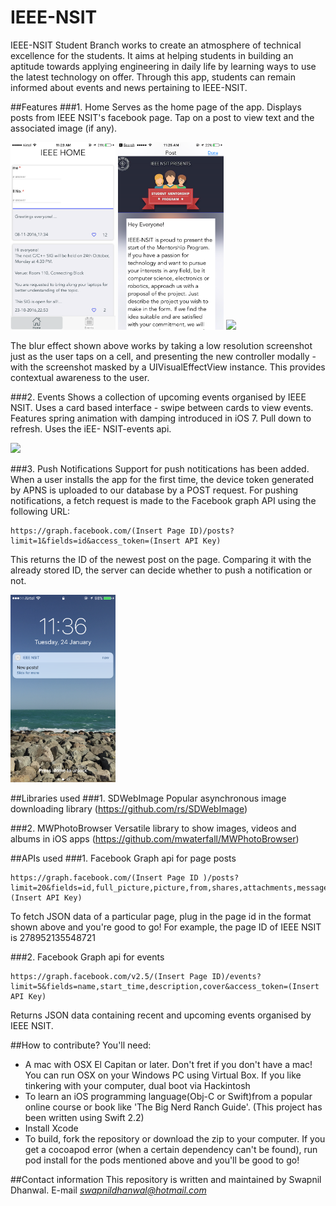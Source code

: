 # IEEE-NSIT
IEEE-NSIT Student Branch works to create an atmosphere of technical excellence for the students. It aims at helping students in building an aptitude towards applying engineering in daily life by learning ways to use the latest technology on offer. Through this app, students can remain informed about events and news pertaining to IEEE-NSIT.

##Features
###1. Home
Serves as the home page of the app. Displays posts from IEEE NSIT's facebook page. Tap on a post to view text and the associated image (if any). 

<img src = "https://github.com/Swapnil52/ieeeNSIT/blob/master/ieeeNSIT/home.PNG" height = 300>
          <img src = "https://github.com/Swapnil52/ieeeNSIT/blob/master/ieeeNSIT/post.PNG" height = 300>
          <img src = "http://i.giphy.com/vXfJs7KandWyk.gif">
          
The blur effect shown above works by taking a low resolution screenshot just as the user taps on a cell, and presenting the new controller modally - with the screenshot masked by a UIVisualEffectView instance. This provides contextual awareness to the user.

###2. Events
Shows a collection of upcoming events organised by IEEE NSIT. Uses a card based interface - swipe between cards to view events.
Features spring animation with damping introduced in iOS 7. Pull down to refresh. Uses the iEE- NSIT-events api.

<img src = "http://i.giphy.com/bhETyJ7qEyBB6.gif" height = 300>

###3. Push Notifications
Support for push notitications has been added. When a user installs the app for the first time, the device token generated by APNS is uploaded to our database by a POST request. 
For pushing notifications, a fetch request is made to the Facebook graph API using the following URL:
```
https://graph.facebook.com/(Insert Page ID)/posts?limit=1&fields=id&access_token=(Insert API Key)
```
This returns the ID of the newest post on the page. Comparing it with the already stored ID, the server can decide whether to push a notification or not.

<img src = "https://raw.githubusercontent.com/Swapnil52/ieeeNSIT/master/ieeeNSIT/pushNotifications.PNG" height = 300>

##Libraries used
###1. SDWebImage
Popular asynchronous image downloading library (https://github.com/rs/SDWebImage)

###2. MWPhotoBrowser
Versatile library to show images, videos and albums in iOS apps (https://github.com/mwaterfall/MWPhotoBrowser)

##APIs used
###1. Facebook Graph api for page posts
```
https://graph.facebook.com/(Insert Page ID )/posts?limit=20&fields=id,full_picture,picture,from,shares,attachments,message,object_id,link,created_time,comments.limit(0).summary(true),likes.limit(0).summary(true)&access_token=(Insert API Key)
```
To fetch JSON data of a particular page, plug in the page id in the format shown above and you're good to go! For example, the page ID of IEEE NSIT is 278952135548721

###2. Facebook Graph api for events
```
https://graph.facebook.com/v2.5/(Insert Page ID)/events?limit=5&fields=name,start_time,description,cover&access_token=(Insert API Key)
```
Returns JSON data containing recent and upcoming events organised by IEEE NSIT.

##How to contribute?
You'll need:
- A mac with OSX El Capitan or later. Don't fret if you don't have a mac! You can run OSX on your Windows PC using Virtual Box. If you like tinkering with your computer, dual boot via Hackintosh
- To learn an iOS programming language(Obj-C or Swift)from a popular online course or book like 'The Big Nerd Ranch Guide'. (This project has been written using Swift 2.2)
- Install Xcode
- To build, fork the repository or download the zip to your computer. If you get a cocoapod error (when a certain dependency can't be found), run pod install for the pods mentioned above and you'll be good to go!

##Contact information
This repository is written and maintained by Swapnil Dhanwal.
E-mail *swapnildhanwal@hotmail.com*
